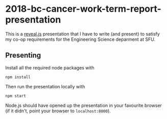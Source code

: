 # 2018-bc-cancer-work-term-report-presentation

This is a [reveal.js](https://revealjs.com/#/) presentation that I have
to write (and present) to satisfy my co-op requirements for the
Engineering Science deparment at SFU.

## Presenting

Install all the required node packages with

```
npm install
```

Then run the presentation locally with

```
npm start
```

Node.js should have opened up the presentation in your favourite browser
(if it didn't, point your browser to `localhost:8000`).
